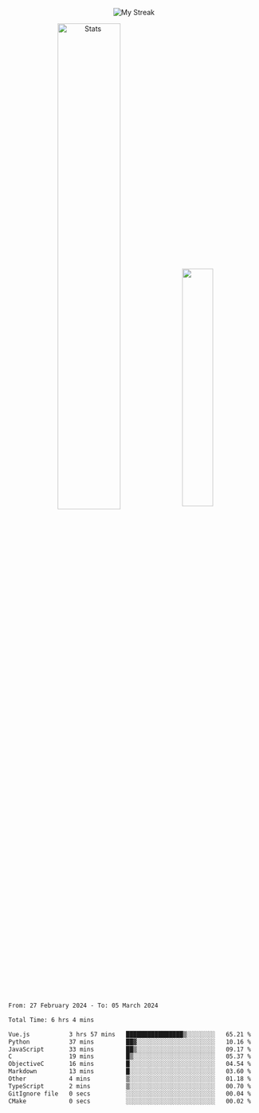 <p align="center">
<picture>
  <source media="(prefers-color-scheme: dark)" srcset="http://github-readme-streak-stats.herokuapp.com?user=semolik&theme=dark&hide_border=true&background=DD272700">
  <img alt="My Streak" src="http://github-readme-streak-stats.herokuapp.com?user=semolik&hide_border=true">
</picture>
</p>
<div align="center">
  <picture>
    <source media="(prefers-color-scheme: dark)" srcset="https://github-readme-stats.vercel.app/api?username=semolik&show_icons=true&bg_color=DD272700&hide_border=true&theme=dark">
        <img alt="Stats" src="https://github-readme-stats.vercel.app/api?username=semolik&show_icons=true&bg_color=DD272700&hide_border=true" width="50%" >
  </picture>
  <sup>
  <picture>
  <source media="(prefers-color-scheme: dark)" srcset="https://github-readme-stats.vercel.app/api/top-langs/?username=semolik&layout=compact&hide_border=true&bg_color=DD272700&theme=dark">
  <img src="https://github-readme-stats.vercel.app/api/top-langs/?username=semolik&layout=compact&hide_border=true" width="35%" />
  </picture>
  </sup>
</div>
<!--START_SECTION:waka-->

```txt
From: 27 February 2024 - To: 05 March 2024

Total Time: 6 hrs 4 mins

Vue.js           3 hrs 57 mins   ████████████████▒░░░░░░░░   65.21 %
Python           37 mins         ██▓░░░░░░░░░░░░░░░░░░░░░░   10.16 %
JavaScript       33 mins         ██▒░░░░░░░░░░░░░░░░░░░░░░   09.17 %
C                19 mins         █▒░░░░░░░░░░░░░░░░░░░░░░░   05.37 %
ObjectiveC       16 mins         █░░░░░░░░░░░░░░░░░░░░░░░░   04.54 %
Markdown         13 mins         █░░░░░░░░░░░░░░░░░░░░░░░░   03.60 %
Other            4 mins          ▒░░░░░░░░░░░░░░░░░░░░░░░░   01.18 %
TypeScript       2 mins          ▒░░░░░░░░░░░░░░░░░░░░░░░░   00.70 %
GitIgnore file   0 secs          ░░░░░░░░░░░░░░░░░░░░░░░░░   00.04 %
CMake            0 secs          ░░░░░░░░░░░░░░░░░░░░░░░░░   00.02 %
```

<!--END_SECTION:waka-->


